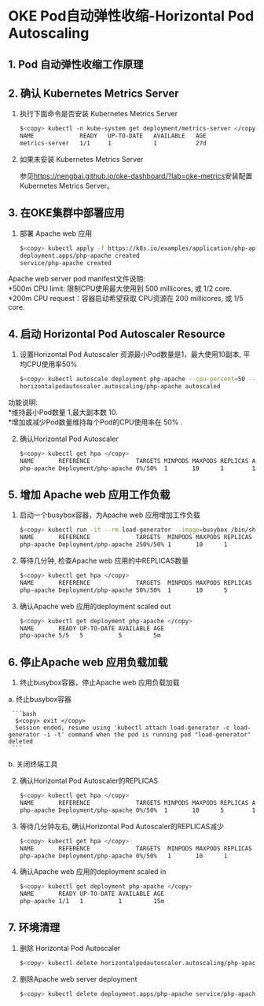 # OKE Pod自动弹性收缩-Horizontal Pod Autoscaling

## 1. Pod 自动弹性收缩工作原理

## 2. 确认 Kubernetes Metrics Server

1. 执行下面命令是否安装 Kubernetes Metrics Server

    ```bash
    $<copy> kubectl -n kube-system get deployment/metrics-server </copy>
    NAME             READY   UP-TO-DATE   AVAILABLE   AGE
    metrics-server   1/1     1            1           27d
    ```
2. 如果未安装 Kubernetes Metrics Server

   参见<https://nengbai.github.io/oke-dashboard/?lab=oke-metrics>安装配置 Kubernetes Metrics Server。

## 3. 在OKE集群中部署应用

1. 部署 Apache web 应用

    ```bash
    $<copy> kubectl apply -f https://k8s.io/examples/application/php-apache.yaml </copy>
    deployment.apps/php-apache created
    service/php-apache created
    ```
Apache web server pod manifest文件说明:</br>
    *500m CPU limit: 限制CPU使用最大使用到 500 millicores, 或 1/2 core.</br>
    *200m CPU request：容器启动希望获取 CPU资源在 200 millicores, 或 1/5 core.

## 4. 启动 Horizontal Pod Autoscaler Resource

1. 设置Horizontal Pod Autoscaler 资源最小Pod数量是1，最大使用10副本, 平均CPU使用率50%

   ```bash
   $<copy> kubectl autoscale deployment php-apache --cpu-percent=50 --min=1 --max=10 </copy>
   horizontalpodautoscaler.autoscaling/php-apache autoscaled
   ```

功能说明:</br>
   *维持最小Pod数量 1,最大副本数 10.</br>
   *增加或减少Pod数量维持每个Pod的CPU使用率在 50% .

2. 确认Horizontal Pod Autoscaler

   ```bash
   $<copy> kubectl get hpa </copy>
   NAME       REFERENCE             TARGETS MINPODS MAXPODS REPLICAS AGE
   php-apache Deployment/php-apache 0%/50%  1       10      1        10s
   ```

## 5. 增加 Apache web 应用工作负载

1. 启动一个busybox容器，为Apache web 应用增加工作负载

   ```bash
   $<copy> kubectl run -it --rm load-generator --image=busybox /bin/sh --generator=run-pod/v1 </copy>
   NAME       REFERENCE             TARGETS  MINPODS MAXPODS REPLICAS AGE
   php-apache Deployment/php-apache 250%/50% 1       10      1        1m
   ```

2. 等待几分钟, 检查Apache web 应用的中REPLICAS数量

    ```bash
   $<copy> kubectl get hpa </copy>
   NAME       REFERENCE             TARGETS  MINPODS MAXPODS REPLICAS AGE
   php-apache Deployment/php-apache 50%/50%  1       10      5        5m
   ```

3. 确认Apache web 应用的deployment scaled out

    ```bash
    $<copy> kubectl get deployment php-apache </copy>
    NAME       READY UP-TO-DATE AVAILABLE AGE
    php-apache 5/5   5          5         5m
    ```

## 6. 停止Apache web 应用负载加载

1. 终止busybox容器，停止Apache web 应用负载加载

  a. 终止busybox容器

     ```bash
      $<copy> exit </copy>
      Session ended, resume using 'kubectl attach load-generator -c load-generator -i -t' command when the pod is running pod "load-generator" deleted
     ```

  b. 关闭终端工具

2. 确认Horizontal Pod Autoscaler的REPLICAS

   ```bash
   $<copy> kubectl get hpa </copy>
   NAME       REFERENCE             TARGETS MINPODS MAXPODS REPLICAS AGE
   php-apache Deployment/php-apache 0%/50%  1       10      5        10m
   ```

3. 等待几分钟左右, 确认Horizontal Pod Autoscaler的REPLICAS减少

   ```bash
   $<copy> kubectl get hpa </copy>
   NAME       REFERENCE             TARGETS  MINPODS MAXPODS REPLICAS AGE
   php-apache Deployment/php-apache 0%/50%   1       10      1        15m 
   ```

4. 确认Apache web 应用的deployment scaled in
  
    ```bash
    $<copy> kubectl get deployment php-apache </copy>
    NAME       READY UP-TO-DATE AVAILABLE AGE
    php-apache 1/1   1          1         15m
    ```

## 7. 环境清理

1. 删除 Horizontal Pod Autoscaler

    ```bash
    $<copy> kubectl delete horizontalpodautoscaler.autoscaling/php-apache  </copy>
    ```

2. 删除Apache web server deployment

    ```bash
    $<copy> kubectl delete deployment.apps/php-apache service/php-apache  </copy>
    ```
